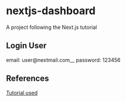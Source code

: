 # nextjs-dashboard 
A project following the Next.js tutorial
## Login User
 email: user@nextmail.com__
 password: 123456
## References
[Tutorial used](https://nextjs.org/learn/dashboard-app/)
